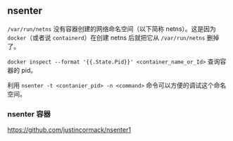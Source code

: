 ## nsenter

`/var/run/netns` 没有容器创建的网络命名空间（以下简称 netns）。这是因为 `docker`（或者说 `containerd`）在创建 netns 后就把它从 `/var/run/netns` 删掉了。

`docker inspect --format '{{.State.Pid}}' <container_name_or_Id>` 查询容器的 pid。

利用 `nsenter -t <contanier_pid> -n <command>` 命令可以方便的调试这个命名空间。

### nsenter 容器

https://github.com/justincormack/nsenter1
